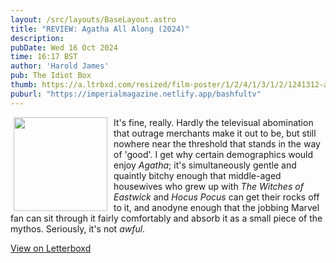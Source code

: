```yaml
---
layout: /src/layouts/BaseLayout.astro
title: "REVIEW: Agatha All Along (2024)"
description: 
pubDate: Wed 16 Oct 2024
time: 16:17 BST
author: 'Harold James'
pub: The Idiot Box
thumb: https://a.ltrbxd.com/resized/film-poster/1/2/4/1/3/1/2/1241312-agatha-all-along-2024-0-2000-0-3000-crop.jpg?v=ff490338fa
puburl: "https://imperialmagazine.netlify.app/bashfultv"
---
```

<img src="https://a.ltrbxd.com/resized/film-poster/1/2/4/1/3/1/2/1241312-agatha-all-along-2024-0-2000-0-3000-crop.jpg?v=ff490338fa" style="width:150px;height:auto;float:left;padding-right:10px;padding-left:5px;">

It's fine, really. Hardly the televisual abomination that outrage merchants make it out to be, but still nowhere near the threshold that stands in the way of 'good'. I get why certain demographics would enjoy <i>Agatha</i>; it's simultaneously gentle and quaintly bitchy enough that middle-aged housewives who grew up with <i>The Witches of Eastwick</i> and <i>Hocus Pocus</i> can get their rocks off to it, and anodyne enough that the jobbing Marvel fan can sit through it fairly comfortably and absorb it as a small piece of the mythos. Seriously, it's not <i>awful</i>.

<a href="https://letterboxd.com/for_you_bruce/film/agatha-all-along-2024/" target="_blank" rel="noopener noreferrer">View on Letterboxd</a>